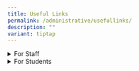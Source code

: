 ```yaml
---
title: Useful Links
permalink: /administrative/usefullinks/
description: ""
variant: tiptap
---
```

<div data-type="detailGroup" class="isomer-accordion isomer-accordion-white">
<details class="isomer-details">
<summary>For Staff</summary>
<div data-type="detailsContent" class="isomer-details-content">
<ul>
<li>
<p><a href="https://intranet.moe.gov.sg/" rel="noopener noreferrer nofollow" target="_blank">MOE Intranet</a>
</p>
</li>
<li>
<p><a href="https://workspace.google.com/dashboard" rel="noopener noreferrer nofollow" target="_blank">iCON Email</a>
</p>
</li>
<li>
<p><a href="https://scmobile.moe.edu.sg/" rel="noopener noreferrer nofollow" target="_blank">SC Mobile</a>
</p>
</li>
<li>
<p><a href="https://schoolcockpit.moe.gov.sg/" rel="noopener noreferrer nofollow" target="_blank">School Cockpit</a>
</p>
</li>
<li>
<p><a href="https://go.gov.sg/wwstaffpd" rel="noopener noreferrer nofollow" target="_blank">Westwood PD Site</a> (Requires
Log in to iCON)</p>
</li>
<li>
<p><a href="https://rbs.avero-tech.com/" rel="noopener noreferrer nofollow" target="_blank">Resource Booking Service (RBS)</a>
</p>
</li>
<li>
<p><a href="https://go.gov.sg/vigmuq" rel="noopener noreferrer nofollow" target="_blank">Fault Reporting Form </a>(Requires
Log in to iCON)</p>
</li>
<li>
<p><a href="https://go.gov.sg/70nwyf" rel="noopener noreferrer nofollow" target="_blank">AVA and ICT Request Form</a> (Requires
Log in to iCON)</p>
</li>
<li>
<p><a href="https://tinyurl.com/near-miss-incident" rel="noopener noreferrer nofollow" target="_blank">Near-Miss &amp; Others Reporting Form</a> (Requires
Log in to iCON)</p>
</li>
<li>
<p><a href="https://for.edu.sg/wwssmorning" rel="noopener nofollow" target="_blank">Introduction of Morning Announcement</a>
</p>
</li>
<li>
<p><a href="https://sites.google.com/moe.edu.sg/ecg-wwss/home" rel="noopener nofollow" target="_blank">Westwood ECG site</a>
</p>
</li>
<li>
<p><a href="https://pg.moe.edu.sg/" rel="noopener noreferrer nofollow" target="_blank">Parents Gateway</a>
</p>
</li>
<li>
<p><a href="http://intranet.moe.gov.sg/hronline/Pages/Home.aspx" rel="noopener noreferrer nofollow" target="_blank">HR Online</a>
</p>
</li>
<li>
<p><a href="https://www.hrp.gov.sg/" rel="noopener noreferrer nofollow" target="_blank">HR and Payroll portal (HRP)</a>
</p>
</li>
<li>
<p><a href="https://academyofsingaporeteachers.moe.edu.sg/" rel="noopener noreferrer nofollow" target="_blank">Academy of Singapore Teachers</a>
</p>
</li>
<li>
<p><a href="https://www.opal2.moe.edu.sg/" rel="noopener noreferrer nofollow" target="_blank">One Portal All Learners (OPAL 2.0)</a>
</p>
</li>
<li>
<p><a href="https://iexams.seab.gov.sg/login" rel="noopener noreferrer nofollow" target="_blank">iExams</a>
</p>
</li>
<li>
<p><a href="https://allears.estl.edu.sg/home" rel="noopener noreferrer nofollow" target="_blank">All Ears Form Builder</a>
</p>
</li>
<li>
<p><a href="https://form.gov.sg/" rel="noopener noreferrer nofollow" target="_blank">Form SG</a>
</p>
</li>
<li>
<p><a href="https://for.edu.sg/" rel="noopener noreferrer nofollow" target="_blank">for.edu.sg short links</a>
</p>
</li>
<li>
<p><a href="https://go.gov.sg/" rel="noopener noreferrer nofollow" target="_blank">go.gov.sg short links</a>
</p>
</li>
<li>
<p><a href="https://www.moh.gov.sg/" rel="noopener noreferrer nofollow" target="_blank">Ministry of Health</a>
</p>
</li>
<li>
<p><a href="https://www.haze.gov.sg/" rel="noopener noreferrer nofollow" target="_blank">Haze Situation Update</a>
</p>
</li>
<li>
<p><a href="https://www.mesrc.net/" rel="noopener noreferrer nofollow" target="_blank">MOE Sports and Recreation Club</a>
</p>
</li>
</ul>
</div>
</details>
<details class="isomer-details">
<summary>For Students</summary>
<div data-type="detailsContent" class="isomer-details-content">
<ul>
<li>
<p><a href="https://mims.moe.gov.sg/sspr/" rel="noopener noreferrer nofollow" target="_blank">Student Self-Service Password Reset</a>
</p>
</li>
<li>
<p><a href="https://idp.mims.moe.gov.sg/" rel="noopener noreferrer nofollow" target="_blank">MIMS Portal Login</a>
</p>
</li>
<li>
<p><a href="https://learning.moe.edu.sg/" rel="noopener noreferrer nofollow" target="_blank">Student Learning Space</a>
</p>
</li>
<li>
<p><a href="https://workspace.google.com/dashboard" rel="noopener noreferrer nofollow" target="_blank">Student iCON Email</a>
</p>
</li>
<li>
<p><a href="https://go.gov.sg/pdlpwwss" rel="noopener noreferrer nofollow" target="_blank">Westwood Sec PDLP Resource Site</a>
</p>
</li>
<li>
<p><a href="https://sites.google.com/moe.edu.sg/ecg-wwss/home" rel="noopener nofollow" target="_blank">Westwood ECG site</a>
</p>
</li>
<li>
<p><a href="https://drive.google.com/file/d/1YoESojxn-5gnmWJAK1Rx0M3Qou_fZGuR/view?usp=sharing" rel="noopener noreferrer nofollow" target="_blank">2025 Student Handbook</a>
</p>
</li>
<li>
<p><a href="https://sites.google.com/moe.edu.sg/wwsscentralisedreportingsite/home" rel="noopener nofollow" target="_blank">WWSS Centralised Reporting Site</a>
</p>
</li>
<li>
<p><a href="https://go.gov.sg/pytjkj" rel="noopener noreferrer nofollow" target="_blank">PLD Fault Reporting</a>
</p>
</li>
<li>
<p><a href="https://learn.icdlasia.org/" rel="noopener noreferrer nofollow" target="_blank">NDE e-Learning Portal</a>
</p>
<ul data-tight="true" class="tight">
<li>
<p><a href="https://drive.google.com/file/d/1OAzhSbGTHf4CiFdwW55Ne3Ev1_eAirAC/view?usp=sharing" rel="noopener noreferrer nofollow" target="_blank">NDE Students User Guide</a>
</p>
</li>
</ul>
</li>
<li>
<p><a href="https://www.ace-learning.com/" rel="noopener noreferrer nofollow" target="_blank">Ace-Learning Math e-learning portal</a>
</p>
</li>
<li>
<p><a href="https://www.myskillsfuture.gov.sg/content/student/en/secondary.html" rel="noopener noreferrer nofollow" target="_blank">MySkillsFuture Student Portal</a>
</p>
</li>
<li>
<p><a href="https://www.csa.gov.sg/gosafeonline/" rel="noopener noreferrer nofollow" target="_blank">Go Safe Online</a>
</p>
</li>
<li>
<p><a href="http://www.sp.edu.sg/" rel="noopener noreferrer nofollow" target="_blank">Singapore Polytechnic (SP)</a>
</p>
</li>
<li>
<p><a href="http://www.np.edu.sg/" rel="noopener noreferrer nofollow" target="_blank">Ngee Ann Polytechnic (NP)</a>
</p>
</li>
<li>
<p><a href="http://www.tp.edu.sg/" rel="noopener noreferrer nofollow" target="_blank">Temasek Polytechnic (TP)</a>
</p>
</li>
<li>
<p><a href="http://www.nyp.edu.sg/" rel="noopener noreferrer nofollow" target="_blank">Nanyang Polytechnic (NYP)</a>
</p>
</li>
<li>
<p><a href="http://www.rp.edu.sg/" rel="noopener noreferrer nofollow" target="_blank">Republic Polytechnic (RP)</a>
</p>
</li>
<li>
<p><a href="http://www.ite.edu.sg/" rel="noopener noreferrer nofollow" target="_blank">Institute of Technical Education (ITE)</a>
</p>
</li>
<li>
<p><a href="http://www.lasalle.edu.sg/" rel="noopener noreferrer nofollow" target="_blank">LASALLE College of the Arts</a>
</p>
</li>
<li>
<p><a href="http://www.nafa.edu.sg/" rel="noopener noreferrer nofollow" target="_blank">Nanyang Academy of Fine Arts (NAFA)</a>
</p>
</li>
<li>
<p><a href="https://www.moe.gov.sg/post-secondary/admissions/dsa/apply/" rel="noopener noreferrer nofollow" target="_blank">Direct School Admission - Junior Colleges (DSA-JC)</a>
</p>
</li>
<li>
<p><a href="https://eae.polytechnic.edu.sg/eaeStudIns/menu.jsp" rel="noopener noreferrer nofollow" target="_blank">Polytechnic Early Admissions Exercise (EAE)</a>
</p>
</li>
<li>
<p><a href="https://pfp.polytechnic.edu.sg/PFP/index.html" rel="noopener noreferrer nofollow" target="_blank">Polytechnic Foundation Programme (PFP)</a>
</p>
</li>
<li>
<p><a href="https://www.ite.edu.sg/admissions/full-time-courses/higher-nitec-dpp" rel="noopener noreferrer nofollow" target="_blank">Direct Entry Scheme to Polytechnic Programme (DPP)</a>
</p>
</li>
<li>
<p><a href="https://studentgpa.incomegroupins.com.sg/" rel="noopener noreferrer nofollow" target="_blank">Online student insurance claim portal</a>
</p>
<ul>
<li>
<p><a href="https://drive.google.com/file/d/1iA_qooOOYRGXwEJUPBUTlGPDbS-IxNjZ/view?usp=sharing" rel="noopener noreferrer nofollow" target="_blank">(View GPA factsheet).</a>
</p>
</li>
<li>
<p><a href="https://go.gov.sg/nrzysy" rel="noopener noreferrer nofollow" target="_blank">(User Guide for Parents)</a>
</p>
</li>
</ul>
</li>
</ul>
</div>
</details>
</div>
<p></p>